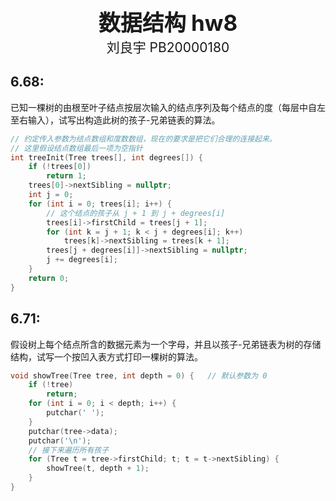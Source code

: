 <div style="text-align:center;font-size:2.5em;font-weight:bold">数据结构 hw8</div>

<div style="text-align:center;font-size:1.5em">刘良宇 PB20000180</div>

## 6.68: 

已知一棵树的由根至叶子结点按层次输入的结点序列及每个结点的度（每层中自左至右输入），试写出构造此树的孩子-兄弟链表的算法。

```cpp
// 约定传入参数为结点数组和度数数组，现在的要求是把它们合理的连接起来。
// 这里假设结点数组最后一项为空指针
int treeInit(Tree trees[], int degrees[]) {
    if (!trees[0])
        return 1;
    trees[0]->nextSibling = nullptr;
    int j = 0;
    for (int i = 0; trees[i]; i++) {
        // 这个结点的孩子从 j + 1 到 j + degrees[i]
        trees[i]->firstChild = trees[j + 1];
        for (int k = j + 1; k < j + degrees[i]; k++)
            trees[k]->nextSibling = trees[k + 1];
        trees[j + degrees[i]]->nextSibling = nullptr;
        j += degrees[i];
    }
    return 0;
}
```

## 6.71: 

假设树上每个结点所含的数据元素为一个字母，并且以孩子-兄弟链表为树的存储结构，试写一个按凹入表方式打印一棵树的算法。

```cpp
void showTree(Tree tree, int depth = 0) {	// 默认参数为 0
	if (!tree)
		return;
	for (int i = 0; i < depth; i++) {
		putchar(' ');
	}
	putchar(tree->data);
	putchar('\n');
	// 接下来遍历所有孩子
	for (Tree t = tree->firstChild; t; t = t->nextSibling) {
		showTree(t, depth + 1);
	}
}
```